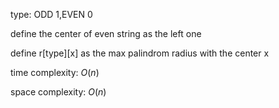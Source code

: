type: ODD 1,EVEN 0

define the center of even string as the left one

define r[type][x] as the max palindrom radius with the center x

time complexity: $O(n)$

space complexity: $O(n)$

